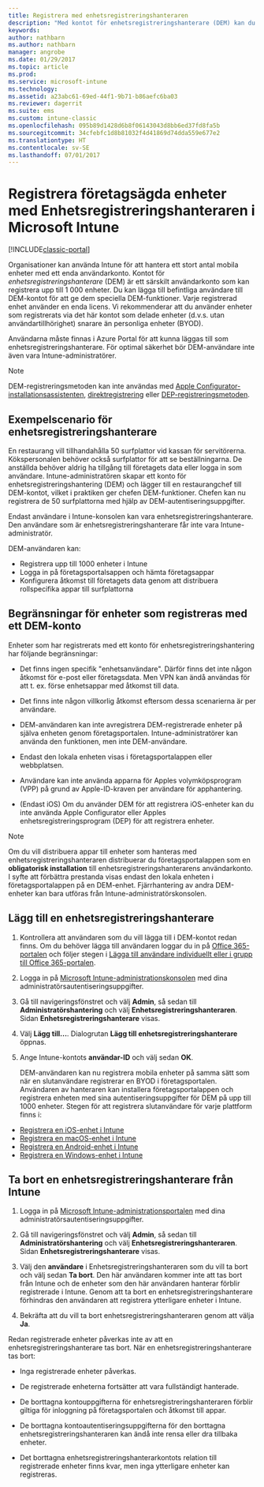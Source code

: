 ```yaml
---
title: Registrera med enhetsregistreringshanteraren
description: "Med kontot för enhetsregistreringshanterare (DEM) kan du hantera ett stort antal delade, företagsägda mobila enheter med ett enda användarkonto."
keywords: 
author: nathbarn
ms.author: nathbarn
manager: angrobe
ms.date: 01/29/2017
ms.topic: article
ms.prod: 
ms.service: microsoft-intune
ms.technology: 
ms.assetid: a23abc61-69ed-44f1-9b71-b86aefc6ba03
ms.reviewer: dagerrit
ms.suite: ems
ms.custom: intune-classic
ms.openlocfilehash: 095b89d1428d6b8f06143043d8bb6ed37fd8fa5b
ms.sourcegitcommit: 34cfebfc1d8b81032f4d41869d74dda559e677e2
ms.translationtype: HT
ms.contentlocale: sv-SE
ms.lasthandoff: 07/01/2017
---
```

# <a name="enroll-corporate-owned-devices-with-the-device-enrollment-manager-in-microsoft-intune"></a>Registrera företagsägda enheter med Enhetsregistreringshanteraren i Microsoft Intune

[!INCLUDE[classic-portal](../includes/classic-portal.md)]

Organisationer kan använda Intune för att hantera ett stort antal mobila enheter med ett enda användarkonto. Kontot för *enhetsregistreringshanterare* (DEM) är ett särskilt användarkonto som kan registrera upp till 1 000 enheter. Du kan lägga till befintliga användare till DEM-kontot för att ge dem speciella DEM-funktioner. Varje registrerad enhet använder en enda licens. Vi rekommenderar att du använder enheter som registrerats via det här kontot som delade enheter (d.v.s. utan användartillhörighet) snarare än personliga enheter (BYOD).  

Användarna måste finnas i Azure Portal för att kunna läggas till som enhetsregistreringshanterare. För optimal säkerhet bör DEM-användare inte även vara Intune-administratörer.

>[!NOTE]
>DEM-registreringsmetoden kan inte användas med [Apple Configurator-installationsassistenten](ios-setup-assistant-enrollment-in-microsoft-intune.md), [direktregistrering](ios-direct-enrollment-in-microsoft-intune.md) eller [DEP-registreringsmetoden](ios-device-enrollment-program-in-microsoft-intune.md).

## <a name="example-of-a-device-enrollment-manager-scenario"></a>Exempelscenario för enhetsregistreringshanterare

En restaurang vill tillhandahålla 50 surfplattor vid kassan för servitörerna. Kökspersonalen behöver också surfplattor för att se beställningarna. De anställda behöver aldrig ha tillgång till företagets data eller logga in som användare. Intune-administratören skapar ett konto för enhetsregistreringshantering (DEM) och lägger till en restaurangchef till DEM-kontot, vilket i praktiken ger chefen DEM-funktioner. Chefen kan nu registrera de 50 surfplattorna med hjälp av DEM-autentiseringsuppgifter.

Endast användare i Intune-konsolen kan vara enhetsregistreringshanterare. Den användare som är enhetsregistreringshanterare får inte vara Intune-administratör.

DEM-användaren kan:

-   Registrera upp till 1000 enheter i Intune
-   Logga in på företagsportalsappen och hämta företagsappar
-   Konfigurera åtkomst till företagets data genom att distribuera rollspecifika appar till surfplattorna

## <a name="limitations-of-devices-that-are-enrolled-with-a-dem-account"></a>Begränsningar för enheter som registreras med ett DEM-konto

Enheter som har registrerats med ett konto för enhetsregistreringshantering har följande begränsningar:

  - Det finns ingen specifik "enhetsanvändare". Därför finns det inte någon åtkomst för e-post eller företagsdata. Men VPN kan ändå användas för att t. ex. förse enhetsappar med åtkomst till data.

  - Det finns inte någon villkorlig åtkomst eftersom dessa scenarierna är per användare.

  - DEM-användaren kan inte avregistrera DEM-registrerade enheter på själva enheten genom företagsportalen. Intune-administratörer kan använda den funktionen, men inte DEM-användare.

  - Endast den lokala enheten visas i företagsportalappen eller webbplatsen.

  - Användare kan inte använda apparna för Apples volymköpsprogram (VPP) på grund av Apple-ID-kraven per användare för apphantering.

  - (Endast iOS) Om du använder DEM för att registrera iOS-enheter kan du inte använda Apple Configurator eller Apples enhetsregistreringsprogram (DEP) för att registrera enheter.

> [!NOTE]
> Om du vill distribuera appar till enheter som hanteras med enhetsregistreringshanteraren distribuerar du företagsportalappen som en **obligatorisk installation** till enhetsregistreringshanterarens användarkonto.
> I syfte att förbättra prestanda visas endast den lokala enheten i företagsportalappen på en DEM-enhet. Fjärrhantering av andra DEM-enheter kan bara utföras från Intune-administratörskonsolen.


## <a name="add-a-device-enrollment-manager"></a>Lägg till en enhetsregistreringshanterare

1.  Kontrollera att användaren som du vill lägga till i DEM-kontot redan finns. Om du behöver lägga till användaren loggar du in på [Office 365-portalen](https://go.microsoft.com/fwlink/p/?LinkId=698854) och följer stegen i [Lägga till användare individuellt eller i grupp till Office 365-portalen](https://support.office.com/article/Add-users-individually-or-in-bulk-to-Office-365-Admin-Help-1970f7d6-03b5-442f-b385-5880b9c256ec).

2.  Logga in på [Microsoft Intune-administrationskonsolen](https://manage.microsoft.com) med dina administratörsautentiseringsuppgifter.

3.  Gå till navigeringsfönstret och välj **Admin**, så sedan till **Administratörshantering** och välj **Enhetsregistreringshanteraren**. Sidan **Enhetsregistreringshanterare** visas.

4.  Välj **Lägg till...**. Dialogrutan **Lägg till enhetsregistreringshanterare** öppnas.

5.  Ange Intune-kontots **användar-ID** och välj sedan **OK**.

    DEM-användaren kan nu registrera mobila enheter på samma sätt som när en slutanvändare registrerar en BYOD i företagsportalen. Användaren av hanteraren kan installera företagsportalappen och registrera enheten med sina autentiseringsuppgifter för DEM på upp till 1000 enheter. Stegen för att registrera slutanvändare för varje plattform finns i:

  - [Registrera en iOS-enhet i Intune](https://docs.microsoft.com/intune-user-help/enroll-your-device-in-intune-ios)
  - [Registrera en macOS-enhet i Intune](https://docs.microsoft.com/intune-user-help/enroll-your-device-in-intune-macos)
  - [Registrera en Android-enhet i Intune](https://docs.microsoft.com/intune-user-help/enroll-your-device-in-intune-android)
  - [Registrera en Windows-enhet i Intune](https://docs.microsoft.com/intune-user-help/enroll-your-device-in-intune-windows)

## <a name="delete-a-device-enrollment-manager-from-intune"></a>Ta bort en enhetsregistreringshanterare från Intune

1.  Logga in på [Microsoft Intune-administrationsportalen](https://manage.microsoft.com) med dina administratörsautentiseringsuppgifter.

2.  Gå till navigeringsfönstret och välj **Admin**, så sedan till **Administratörshantering** och välj **Enhetsregistreringshanteraren**. Sidan **Enhetsregistreringshanterare** visas.

3.  Välj den **användare** i Enhetsregistreringshanteraren som du vill ta bort och välj sedan **Ta bort**. Den här användaren kommer inte att tas bort från Intune och de enheter som den här användaren hanterar förblir registrerade i Intune. Genom att ta bort en enhetsregistreringshanterare förhindras den användaren att registrera ytterligare enheter i Intune.

4.  Bekräfta att du vill ta bort enhetsregistreringshanteraren genom att välja **Ja**.

Redan registrerade enheter påverkas inte av att en enhetsregistreringshanterare tas bort. När en enhetsregistreringshanterare tas bort:

-   Inga registrerade enheter påverkas.

-   De registrerade enheterna fortsätter att vara fullständigt hanterade.

-   De borttagna kontouppgifterna för enhetsregistreringshanteraren förblir giltiga för inloggning på företagsportalen och åtkomst till appar.

-   De borttagna kontoautentiseringsuppgifterna för den borttagna enhetsregistreringshanteraren kan ändå inte rensa eller dra tillbaka enheter.

-   Det borttagna enhetsregistreringshanterarkontots relation till registrerade enheter finns kvar, men inga ytterligare enheter kan registreras.
